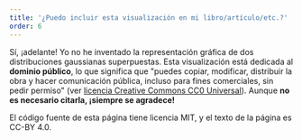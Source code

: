 ```yaml
---
title: '¿Puedo incluir esta visualización en mi libro/artículo/etc.?'
order: 6
---
```


Sí, ¡adelante! Yo no he inventado la representación gráfica de dos distribuciones gaussianas superpuestas. Esta visualización está dedicada al **dominio público**, lo que significa que "puedes copiar, modificar, distribuir la obra y hacer comunicación pública, incluso para fines comerciales, sin pedir permiso" (ver [licencia Creative Commons CC0 Universal](https://creativecommons.org/publicdomain/zero/1.0/deed.es_ES)). Aunque **no es necesario citarla, ¡siempre se agradece!**

El código fuente de esta página tiene licencia MIT, y el texto de la página es CC-BY 4.0.